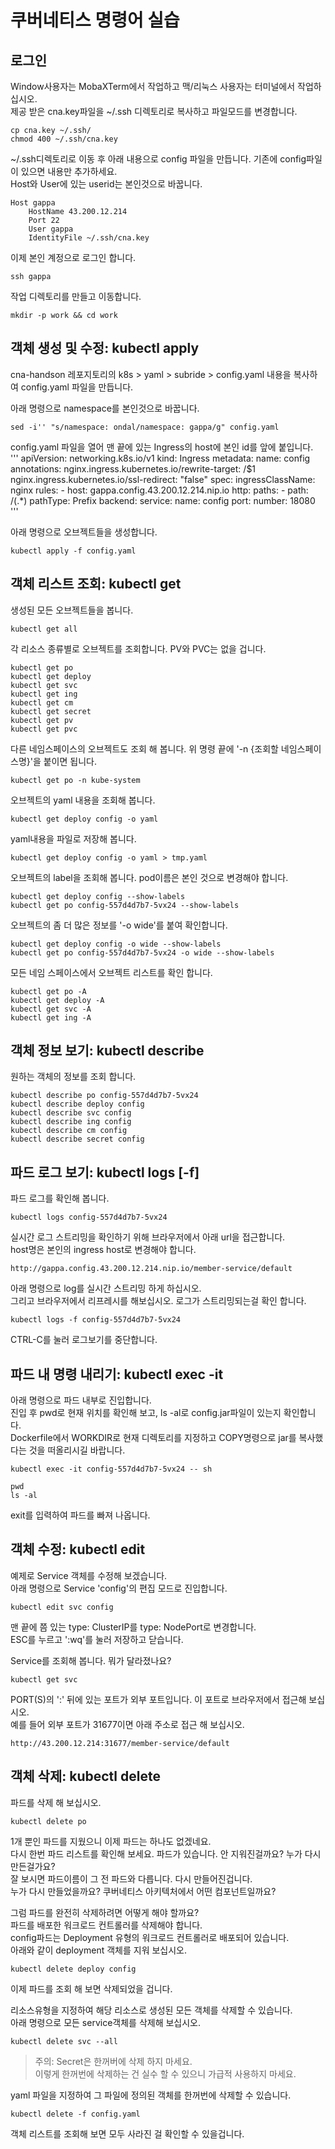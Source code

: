 # 쿠버네티스 명령어 실습

## 로그인
Window사용자는 MobaXTerm에서 작업하고 맥/리눅스 사용자는 터미널에서 작업하십시오.  
제공 받은 cna.key파일을 ~/.ssh 디렉토리로 복사하고 파일모드를 변경합니다.   
```
cp cna.key ~/.ssh/
chmod 400 ~/.ssh/cna.key
```

~/.ssh디렉토리로 이동 후 아래 내용으로 config 파일을 만듭니다. 기존에 config파일이 있으면 내용만 추가하세요.   
Host와 User에 있는 userid는 본인것으로 바꿉니다.  
```
Host gappa
    HostName 43.200.12.214
    Port 22
    User gappa
    IdentityFile ~/.ssh/cna.key
```

이제 본인 계정으로 로그인 합니다.  
```
ssh gappa
```

작업 디렉토리를 만들고 이동합니다.   
```
mkdir -p work && cd work
```

## 객체 생성 및 수정: kubectl apply    
cna-handson 레포지토리의 k8s > yaml > subride > config.yaml 내용을 복사하여 config.yaml 파일을 만듭니다.   

아래 명령으로 namespace를 본인것으로 바꿉니다.  
```
sed -i'' "s/namespace: ondal/namespace: gappa/g" config.yaml
```

config.yaml 파일을 열어 맨 끝에 있는 Ingress의 host에 본인 id를 앞에 붙입니다.   
'''
apiVersion: networking.k8s.io/v1
kind: Ingress
metadata:
  name: config
  annotations:
    nginx.ingress.kubernetes.io/rewrite-target: /$1
    nginx.ingress.kubernetes.io/ssl-redirect: "false"
spec:
  ingressClassName: nginx
  rules:
    - host: gappa.config.43.200.12.214.nip.io
      http:
        paths:
          - path: /(.*)
            pathType: Prefix
            backend:
              service:
                name: config
                port:
                  number: 18080
'''

아래 명령으로 오브젝트들을 생성합니다. 
```
kubectl apply -f config.yaml
```

## 객체 리스트 조회: kubectl get 
생성된 모든 오브젝트들을 봅니다.  
```
kubectl get all
```

각 리소스 종류별로 오브젝트를 조회합니다.  PV와 PVC는 없을 겁니다.   
```
kubectl get po
kubectl get deploy
kubectl get svc
kubectl get ing
kubectl get cm
kubectl get secret
kubectl get pv
kubectl get pvc
```

다른 네임스페이스의 오브젝트도 조회 해 봅니다. 
위 명령 끝에 '-n {조회할 네임스페이스명}'을 붙이면 됩니다.  
```
kubectl get po -n kube-system
```

오브젝트의 yaml 내용을 조회해 봅니다.   
```
kubectl get deploy config -o yaml
```

yaml내용을 파일로 저장해 봅니다.  
```
kubectl get deploy config -o yaml > tmp.yaml 
```

오브젝트의 label을 조회해 봅니다.  pod이름은 본인 것으로 변경해야 합니다.   
```
kubectl get deploy config --show-labels
kubectl get po config-557d4d7b7-5vx24 --show-labels  
```

오브젝트의 좀 더 많은 정보를 '-o wide'를 붙여 확인합니다.   
```
kubectl get deploy config -o wide --show-labels
kubectl get po config-557d4d7b7-5vx24 -o wide --show-labels  
```

모든 네임 스페이스에서 오브젝트 리스트를 확인 합니다.   
```
kubectl get po -A
kubectl get deploy -A
kubectl get svc -A
kubectl get ing -A
```

## 객체 정보 보기: kubectl describe  
원하는 객체의 정보를 조회 합니다.   
```
kubectl describe po config-557d4d7b7-5vx24
kubectl describe deploy config
kubectl describe svc config
kubectl describe ing config
kubectl describe cm config
kubectl describe secret config
```

## 파드 로그 보기: kubectl logs [-f]
파드 로그를 확인해 봅니다.  
```
kubectl logs config-557d4d7b7-5vx24
```

실시간 로그 스트리밍을 확인하기 위해 브라우저에서 아래 url을 접근합니다.   
host명은 본인의 ingress host로 변경해야 합니다.     
```
http://gappa.config.43.200.12.214.nip.io/member-service/default
```

아래 명령으로 log를 실시간 스트리밍 하게 하십시오.  
그리고 브라우저에서 리프레시를 해보십시오.  로그가 스트리밍되는걸 확인 합니다.   
```
kubectl logs -f config-557d4d7b7-5vx24
```
CTRL-C를 눌러 로그보기를 중단합니다.   

## 파드 내 명령 내리기: kubectl exec -it 
아래 명령으로 파드 내부로 진입합니다.  
진입 후 pwd로 현재 위치를 확인해 보고, ls -al로 config.jar파일이 있는지 확인합니다.   
Dockerfile에서 WORKDIR로 현재 디렉토리를 지정하고 COPY명령으로 jar를 복사했다는 것을 떠올리시길 바랍니다.  
```
kubectl exec -it config-557d4d7b7-5vx24 -- sh

pwd
ls -al
```
exit를 입력하여 파드를 빠져 나옵니다.  

## 객체 수정: kubectl edit
예제로 Service 객체를 수정해 보겠습니다.   
아래 명령으로 Service 'config'의 편집 모드로 진입합니다.   
```
kubectl edit svc config
```

맨 끝에 쯤 있는 type: ClusterIP를 type: NodePort로 변경합니다.  
ESC를 누르고 ':wq'를 눌러 저장하고 닫습니다.   

Service를 조회해 봅니다.  뭐가 달라졌나요?  
```
kubectl get svc
```

PORT(S)의 ':' 뒤에 있는 포트가 외부 포트입니다.  이 포트로 브라우저에서 접근해 보십시오.   
예를 들어 외부 포트가 31677이면 아래 주소로 접근 해 보십시오.   
```
http://43.200.12.214:31677/member-service/default
```

## 객체 삭제: kubectl delete  
파드를 삭제 해 보십시오.  
```
kubectl delete po 
```

1개 뿐인 파드를 지웠으니 이제 파드는 하나도 없겠네요.   
다시 한번 파드 리스트를 확인해 보세요.
파드가 있습니다.  안 지워진걸까요? 누가 다시 만든걸가요?   
잘 보시면 파드이름이 그 전 파드와 다릅니다. 다시 만들어진겁니다.   
누가 다시 만들었을까요?  쿠버네티스 아키텍처에서 어떤 컴포넌트일까요?    

그럼 파드를 완전히 삭제하려면 어떻게 해야 할까요?  
파드를 배포한 워크로드 컨트롤러를 삭제해야 합니다.   
config파드는 Deployment 유형의 워크로드 컨트롤러로 배포되어 있습니다.   
아래와 같이 deployment 객체를 지워 보십시오.   
```
kubectl delete deploy config
```

이제 파드를 조회 해 보면 삭제되었을 겁니다.   

리소스유형을 지정하여 해당 리소스로 생성된 모든 객체를 삭제할 수 있습니다.   
아래 명령으로 모든 service객체를 삭제해 보십시오.  
```
kubectl delete svc --all
```
> 주의: Secret은 한꺼버에 삭제 하지 마세요.   
> 이렇게 한꺼번에 삭제하는 건 실수 할 수 있으니 가급적 사용하지 마세요.    

yaml 파일을 지정하여 그 파일에 정의된 객체를 한꺼번에 삭제할 수 있습니다.   
```
kubectl delete -f config.yaml
```

객체 리스트를 조회해 보면 모두 사라진 걸 확인할 수 있을겁니다.   




